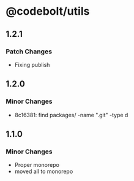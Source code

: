 # @codebolt/utils

## 1.2.1

### Patch Changes

- Fixing publish

## 1.2.0

### Minor Changes

- 8c16381: find packages/ -name ".git" -type d

## 1.1.0

### Minor Changes

- Proper monorepo
- moved all to monorepo
